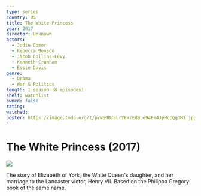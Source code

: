 ```yaml
---
type: series
country: US
title: The White Princess
year: 2017
director: Unknown
actors:
  - Jodie Comer
  - Rebecca Benson
  - Jacob Collins-Levy
  - Kenneth Cranham
  - Essie Davis
genre:
  - Drama
  - War & Politics
length: 1 season (8 episodes)
shelf: watchlist
owned: false
rating:
watched:
poster: https://image.tmdb.org/t/p/w500/8urYFWrEd8ue94Fm4JpHccQg3M7.jpg
---
```


# The White Princess (2017)

![](https://image.tmdb.org/t/p/w500/8urYFWrEd8ue94Fm4JpHccQg3M7.jpg)

The story of Elizabeth of York, the White Queen's daughter, and her marriage to the Lancaster victor, Henry VII. Based on the Philippa Gregory book of the same name.
